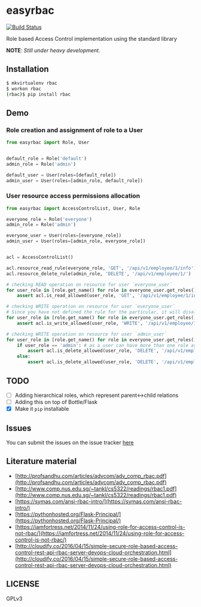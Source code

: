 # easyrbac

[![Build Status](https://travis-ci.org/prodicus/rbac.svg?branch=master)](https://travis-ci.org/prodicus/rbac)

Role based Access Control implementation using the standard library

**NOTE**: _Still under heavy development._

## Installation

```bash
$ mkvirtualenv rbac
$ workon rbac
(rbac)$ pip install rbac
```

## Demo

### Role creation and assignment of role to a User

```python
from easyrbac import Role, User


default_role = Role('default')
admin_role = Role('admin')

default_user = User(roles=[default_role])
admin_user = User(roles=[admin_role, default_role])
```

### User resource access permissions allocation

```python
from easyrbac import AccessControlList, User, Role

everyone_role = Role('everyone')
admin_role = Role('admin')

everyone_user = User(roles=[everyone_role])
admin_user = User(roles=[admin_role, everyone_role])


acl = AccessControlList()

acl.resource_read_rule(everyone_role, 'GET', '/api/v1/employee/1/info')
acl.resource_delete_rule(admin_role, 'DELETE', '/api/v1/employee/1/')

# checking READ operation on resource for user `everyone_user`
for user_role in [role.get_name() for role in everyone_user.get_roles()]:
    assert acl.is_read_allowed(user_role, 'GET', '/api/v1/employee/1/info') == True

# checking WRITE operation on resource for user `everyone_user`
# Since you have not defined the rule for the particular, it will disallow any such operation by default.
for user_role in [role.get_name() for role in everyone_user.get_roles()]:
    assert acl.is_write_allowed(user_role, 'WRITE', '/api/v1/employee/1/info') == False

# checking WRITE operation on resource for user `admin_user`
for user_role in [role.get_name() for role in everyone_user.get_roles()]:
    if user_role == 'admin': # as a user can have more than one role assigned to them
        assert acl.is_delete_allowed(user_role, 'DELETE', '/api/v1/employee/1/') == True
    else:
        assert acl.is_delete_allowed(user_role, 'DELETE', '/api/v1/employee/1/') == False
```


## TODO

- [ ] Adding hierarchical roles, which represent parent<->child relations
- [ ] Adding this on top of Bottle/Flask
- [x] Make it `pip` installable

## Issues

You can submit the issues on the issue tracker [here](https://github.com/prodicus/rbac/issues)

## Literature material

- [http://profsandhu.com/articles/advcom/adv_comp_rbac.pdf](http://profsandhu.com/articles/advcom/adv_comp_rbac.pdf)
- [http://www.comp.nus.edu.sg/~tankl/cs5322/readings/rbac1.pdf](http://www.comp.nus.edu.sg/~tankl/cs5322/readings/rbac1.pdf)
- [https://symas.com/ansi-rbac-intro/](https://symas.com/ansi-rbac-intro/)
- [https://pythonhosted.org/Flask-Principal/](https://pythonhosted.org/Flask-Principal/)
- [https://iamfortress.net/2014/11/24/using-role-for-access-control-is-not-rbac/](https://iamfortress.net/2014/11/24/using-role-for-access-control-is-not-rbac/)
- [http://cloudify.co/2016/04/15/simple-secure-role-based-access-control-rest-api-rbac-server-devops-cloud-orchestration.html](http://cloudify.co/2016/04/15/simple-secure-role-based-access-control-rest-api-rbac-server-devops-cloud-orchestration.html)

## LICENSE

GPLv3
